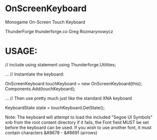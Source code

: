 OnScreenKeyboard
================

Monogame On-Screen Touch Keyboard

ThunderForge
thunderforge.co
Greg Rozmarynowycz

USAGE:
================
// include using statement
using Thunderforge.Utilities;

...
// Instantiate the keyboard:

OnScreenKeyboard touchKeyboard = new OnScreenKeyboard(this);
Components.Add(touchKeyboard);

...
// Then use pretty much just like the standard XNA keyboard

KeyboardState state = touchKeyboard.GetState();

Note: The keyboard will attempt to load the included "Segoe UI Symbols" xnb from the root content 
directory if it fails, the Font field MUST be set before the keyboard can be used. If you wish to use
another font, it must contain characters &amp;#8678 - &amp;#8691 (arrows)

